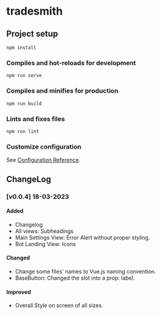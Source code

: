 # tradesmith

## Project setup
```
npm install
```

### Compiles and hot-reloads for development
```
npm run serve
```

### Compiles and minifies for production
```
npm run build
```

### Lints and fixes files
```
npm run lint
```

### Customize configuration
See [Configuration Reference](https://cli.vuejs.org/config/).

## ChangeLog

### [v0.0.4] 18-03-2023
#### Added
- Changelog
- All views: Subheadings
- Main Settings View: Error Alert without proper styling.
- Bot Landing View: Icons

#### Changed
- Change some files' names to Vue.js naming convention.
- BaseButton: Changed the slot into a prop: label.

#### Improved
- Overall Style on screen of all sizes.
